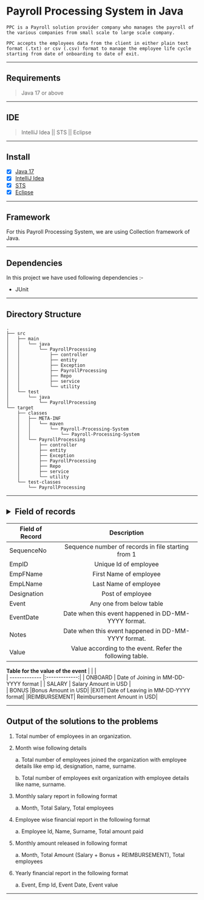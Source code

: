 # Payroll Processing System in Java

`PPC is a Payroll solution provider company who manages the payroll of the various companies from small scale to large scale company.`

`PPC accepts the employees data from the client in either plain text format (.txt) or csv (.csv) format to manage the employee life cycle starting from date of onboarding to date of exit.`

---
## Requirements

> Java 17 or above

---

## IDE 
>IntelliJ Idea || STS || Eclipse

---

## Install
- [x]  [Java 17](https://www.oracle.com/java/technologies/javase/jdk17-archive-downloads.html)
- [x] [IntelliJ Idea](https://www.jetbrains.com/idea/download/#section=windows)
- [x] [STS ](https://spring.io/tools)
- [x] [Eclipse ](https://www.eclipse.org/downloads/)

---

## Framework

For this Payroll Processing System, we are using Collection framework of Java.

---

## Dependencies

In this project we have used following dependencies :-

- JUnit

---


## Directory Structure

```
.
├── src
│   ├── main
│   │   └── java
│   │       └── PayrollProcessing
│   │           ├── controller
│   │           ├── entity
│   │           ├── Exception
│   │           ├── PayrollProcessing
│   │           ├── Repo
│   │           ├── service
│   │           └── utility
│   └── test
│       └── java
│           └── PayrollProcessing
└── target
    ├── classes
    │   ├── META-INF
    │   │   └── maven
    │   │       └── Payroll-Processing-System
    │   │           └── Payroll-Processing-System
    │   └── PayrollProcessing
    │       ├── controller
    │       ├── entity
    │       ├── Exception
    │       ├── PayrollProcessing
    │       ├── Repo
    │       ├── service
    │       └── utility
    └── test-classes
        └── PayrollProcessing
```

---

## <details><summary>Field of records</summary>


| Field of Record        | Description|  
| ------------- |:-------------:| 
|SequenceNo     | Sequence number of records in file starting from 1 | 
| EmpID      | Unique Id of employee  |  
| EmpFName | First Name of employee      |    
|EmpLName | Last Name of employee|
|Designation| Post of employee|
|Event| Any one from below table|
| EventDate | Date when this event happened in DD-MM-YYYY format.|
|Notes|Date when this event happened in DD-MM-YYYY format.|
|Value| Value according to the event. Refer the following table. |

<b>Table for the value of the event</b>
| | |          
| ------------- |:-------------:| 
| ONBOARD     | Date of Joining in MM-DD-YYYY format | 
| SALARY      | Salary Amount in USD     |  
| BONUS  |Bonus Amount in USD|
|EXIT| Date of Leaving in MM-DD-YYYY format|
|REIMBURSEMENT| Reimbursement Amount in USD|

</details>

---

## Output of the solutions to the problems

1. Total number of employees in an organization.

2. Month wise following details

    a. Total number of employees joined the organization with employee details like emp id,
designation, name, surname.

    b. Total number of employees exit organization with employee details like name, surname.

3. Monthly salary report in following format

    a. Month, Total Salary, Total employees

4. Employee wise financial report in the following format

    a. Employee Id, Name, Surname, Total amount paid

5. Monthly amount released in following format

    a. Month, Total Amount (Salary + Bonus + REIMBURSEMENT), Total employees

6. Yearly financial report in the following format

    a. Event, Emp Id, Event Date, Event value

----

